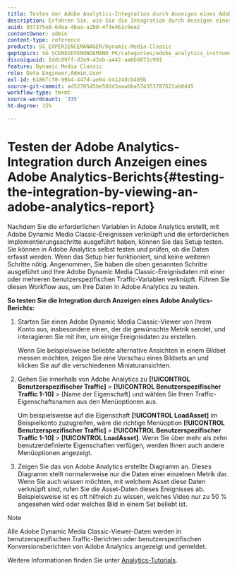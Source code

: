 ```yaml
---
title: Testen der Adobe Analytics-Integration durch Anzeigen eines Adobe Analytics-Berichts
description: Erfahren Sie, wie Sie die Integration durch Anzeigen eines Adobe Analytics-Berichts testen können.
uuid: 937375e0-6dea-4baa-a2b0-4f3e461c9ee2
contentOwner: admin
content-type: reference
products: SG_EXPERIENCEMANAGER/Dynamic-Media-Classic
geptopics: SG_SCENESEVENONDEMAND_PK/categories/adobe_analytics_instrumentation_kit
discoiquuid: 1ddc89ff-d2e9-42eb-a442-aa6b9871c991
feature: Dynamic Media Classic
role: Data Engineer,Admin,User
exl-id: 6186fcf0-99b4-447d-ae94-b4124dcb405b
source-git-commit: ad5270545be502d3aaabba574353787622ab0445
workflow-type: tm+mt
source-wordcount: '335'
ht-degree: 15%

---
```


# Testen der Adobe Analytics-Integration durch Anzeigen eines Adobe Analytics-Berichts{#testing-the-integration-by-viewing-an-adobe-analytics-report}

Nachdem Sie die erforderlichen Variablen in Adobe Analytics erstellt, mit Adobe Dynamic Media Classic-Ereignissen verknüpft und die erforderlichen Implementierungsschritte ausgeführt haben, können Sie das Setup testen. Sie können in Adobe Analytics selbst testen und prüfen, ob die Daten erfasst werden. Wenn das Setup hier funktioniert, sind keine weiteren Schritte nötig. Angenommen, Sie haben die oben genannten Schritte ausgeführt und Ihre Adobe Dynamic Media Classic-Ereignisdaten mit einer oder mehreren benutzerspezifischen Traffic-Variablen verknüpft. Führen Sie diesen Workflow aus, um Ihre Daten in Adobe Analytics zu testen.

**So testen Sie die Integration durch Anzeigen eines Adobe Analytics-Berichts:**

1. Starten Sie einen Adobe Dynamic Media Classic-Viewer von Ihrem Konto aus, insbesondere einen, der die gewünschte Metrik sendet, und interagieren Sie mit ihm, um einige Ereignisdaten zu erstellen.

   Wenn Sie beispielsweise beliebte alternative Ansichten in einem Bildset messen möchten, zeigen Sie eine Vorschau eines Bildsets an und klicken Sie auf die verschiedenen Miniaturansichten.

1. Gehen Sie innerhalb von Adobe Analytics zu **[!UICONTROL Benutzerspezifischer Traffic]** > **[!UICONTROL Benutzerspezifischer Traffic 1-10]** > [Name der Eigenschaft] und wählen Sie Ihren Traffic-Eigenschaftsnamen aus den Menüoptionen aus.

   Um beispielsweise auf die Eigenschaft **[!UICONTROL LoadAsset]** im Beispielkonto zuzugreifen, wäre die richtige Menüoption **[!UICONTROL Benutzerspezifischer Traffic]** > **[!UICONTROL Benutzerspezifischer Traffic 1-10]** > **[!UICONTROL LoadAsset]**. Wenn Sie über mehr als zehn benutzerdefinierte Eigenschaften verfügen, werden Ihnen auch andere Menüoptionen angezeigt.

1. Zeigen Sie das von Adobe Analytics erstellte Diagramm an. Dieses Diagramm stellt normalerweise nur die Daten einer einzelnen Metrik dar. Wenn Sie auch wissen möchten, mit welchem Asset diese Daten verknüpft sind, rufen Sie die Asset-Daten dieses Ereignisses ab. Beispielsweise ist es oft hilfreich zu wissen, welches Video nur zu 50 % angesehen wird oder welches Bild in einem Set beliebt ist.

>[!NOTE]
>
>Alle Adobe Dynamic Media Classic-Viewer-Daten werden in benutzerspezifischen Traffic-Berichten oder benutzerspezifischen Konversionsberichten von Adobe Analytics angezeigt und gemeldet.

Weitere Informationen finden Sie unter [Analytics-Tutorials](https://experienceleague.adobe.com/docs/analytics-learn/tutorials/overview.html).
